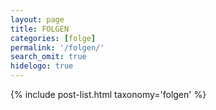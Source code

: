```yaml
---
layout: page
title: FOLGEN
categories: [folge]
permalink: '/folgen/'
search_omit: true
hidelogo: true
---
```

{% include post-list.html taxonomy='folgen' %}
